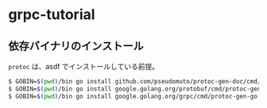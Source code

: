 # grpc-tutorial

## 依存バイナリのインストール

`protoc` は、asdf でインストールしている前提。

```bash
$ GOBIN=$(pwd)/bin go install github.com/pseudomuto/protoc-gen-doc/cmd/protoc-gen-doc@v1.5.0
$ GOBIN=$(pwd)/bin go install google.golang.org/protobuf/cmd/protoc-gen-go@v1.26.0
$ GOBIN=$(pwd)/bin go install google.golang.org/grpc/cmd/protoc-gen-go-grpc@v1.1.0
```
